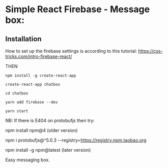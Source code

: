 # Simple React Firebase - Message box:
## Installation

How to set up the firebase settings is according to this tutorial:
https://css-tricks.com/intro-firebase-react/

THEN

```
npm install -g create-react-app
```
```
create-react-app chatbox
```
```
cd chatbox
```
```
yarn add firebase --dev
```
```
yarn start
```

NB: If there is E404 on protobufjs then try: 

npm install npm@4 (older version)

npm i protobufjs@^5.0.3 --registry=https://registry.npm.taobao.org

npm install -g npm@latest (later version)

Easy messaging box.
